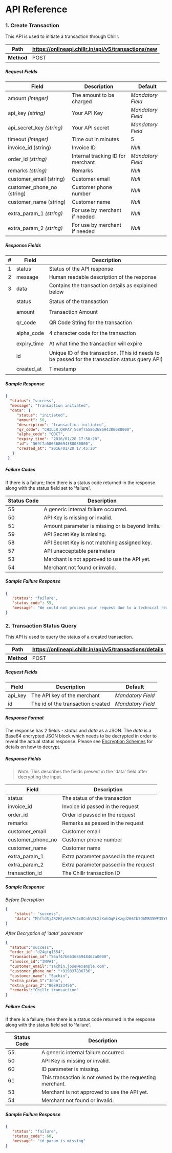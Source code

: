 # API Reference

### 1. Create Transaction

This API is used to initiate a transaction through Chillr.

| Path | https://onlineapi.chillr.in/api/v5/transactions/new |
| -- | -- |
| **Method** | POST |

##### Request Fields

| Field | Description | Default |
| -- | -- | -- |
| amount _(integer)_| The amount to be charged | _Mandatory Field_ |
| api\_key _(string)_| Your API Key | _Mandatory Field_ |
| api\_secret\_key _(string)_ | Your API secret | _Mandatory Field_ |
| timeout _(integer)_ | Time out in minutes | 5 |
| invoice\_id (string) | Invoice ID | _Null_
| order\_id _(string)_ | Internal tracking ID for merchant | _Mandatory Field_ |
| remarks _(string)_ | Remarks | _Null_ |
| customer_email (string) | Customer email | _Null_ |
| customer_phone_no (string) | Customer phone number| _Null_ |
| customer_name (string) | Customer name | _Null_ | 
| extra\_param\_1 _(string)_ | For use by merchant if needed | _Null_ |
| extra\_param\_2 _(string)_ | For use by merchant if needed | _Null_ |

##### Response Fields

| # | Field| Description |
| -- | -- | -- |
| 1 | status | Status of the API response |
| 2 | message | Human readable description of the response |
| 3 | data | Contains the transaction details as explained below |
| &#149; | status | Status of the transaction |
| &#149; | amount | Transaction Amount |
| &#149; | qr\_code | QR Code String for the transaction |
| &#149; | alpha\_code | 4 character code for the transaction |
| &#149; | expiry_time | At what time the transaction will expire |
| &#149; | id | Unique ID of the transaction. (This id needs to be passed for the transaction status query API) |
| &#149; | created_at | Timestamp |


##### Sample Response
```json
{
  "status": "success",
  "message": "Transaction initiated",
  "data": {
     "status": "initiated",
     "amount": 50,
     "description": "transaction initiated",
     "qr_code": "CHILLR:QRPAY:569f7a586368694380080000",
     "alpha_code": "QOCT",
     "expiry_time": "2016/01/20 17:50:20",
     "id": "569f7a586368694380080000",
     "created_at": "2016/01/20 17:45:20"
   }
 }
```

##### Failure Codes

If there is a failure; then there is a status code returned in the response along with the status field set to 'failure'.

| Status Code | Description |
| -- | -- |
| 55 | A generic internal failure occurred. |
| 50 | API Key is missing or invalid. |
| 51 | Amount parameter is missing or is beyond limits. |
| 59 | API Secret Key is missing. |
| 58 | API Secret Key is not matching assigned key. |
| 57 | API unacceptable parameters |
| 53 | Merchant is not approved to use the API yet. |
| 54 | Merchant not found or invalid. |

##### Sample Failure Response
```json
{ 
   "status": "failure",
   "status_code": 55,
   "message": "We could not process your request due to a technical reasons. Sorry for the trouble."             
}
```

### 2. Transaction Status Query

This API is used to query the status of a created transaction.

| Path | https://onlineapi.chillr.in/api/v5/transactions/details |
| -- | -- |
| **Method** | POST |

##### Request Fields

| Field | Description | Default |
| -- | -- | -- |
| api_key | The API key of the merchant | _Mandatory Field_ |
| id | The id of the transaction created | _Mandatory Field_ |


##### Response Format
The response has 2 fields - _status_ and _data_ as a JSON. The _data_ is a Base64 encrypted JSON block which needs to be decrypted in order to reveal the actual status response. Please see [Encryption Schemes](encryption_schemes.md) for details on how to decrypt.


##### Response Fields

> _Note:_ This describes the fields present in the 'data' field after decrypting the input. 

| Field| Description |
|  -- | -- |
| status | The status of the transaction| 
| invoice\_id | Invoice id passed in the request|
| order\_id | Order id passed in the request |
| remarks | Remarks as passed in the request |
| customer_email | Customer email |
| customer_phone_no | Customer phone number |
| customer_name | Customer name | 
| extra\_param\_1 | Extra parameter passed in the request |
| extra\_param\_2 | Extra parameter passed in the request |
| transaction_id | The Chillr transaction ID |

##### Sample Response

_Before Decryption_

```json
{
    "status": "success",
    "data": "MhfldSjJR2H2ykKk7e4x8CnhV0LXlXohOqFiKzgd266Ib5QAMB35WF35YErY\nXQtv8ogVflJzIB1R1kziWx/0zhqpHW52EgFpgPjwbD5OIsXGdbeaO3di1inn\nG77NCG+pAaOYMzZb2p70WMfflEkA+GJO8DXU89pcNXZZosuWLsnZZENvAOQ7\n9+Qis+mxDPdSo/7U91FtvyqXTKqxgUQWqIw2zrYV+684R9gyhx+ayHM=\n"
}
```

_After Decryption of 'data' parameter_ 
```json
{
  "status":"success",
  "order_id":"d24gfg1354",
  "transaction_id":"56af47b663686948462a0000",
  "invoice_id":"INV#1",
  "customer_email":"sachin.jose@example.com",
  "customer_phone_no": "+919837836736",
  "customer_name": "Sachin",
  "extra_param_1":"John",
  "extra_param_2":"8089123456",
  "remarks":"Chillr transaction"
}
```

##### Failure Codes

If there is a failure; then there is a status code returned in the response along with the status field set to 'failure'.

| Status Code | Description |
| -- | -- |
| 55 | A generic internal failure occurred. |
| 50 | API Key is missing or invalid. |
| 60 | ID parameter is missing. |
| 61 | This transaction is not owned by the requesting merchant.|
| 53 | Merchant is not approved to use the API yet. |
| 54 | Merchant not found or invalid. |


##### Sample Failure Response
```json
{ 
   "status": "failure",
   "status_code": 60,
   "message": "id param is missing"
}
```
